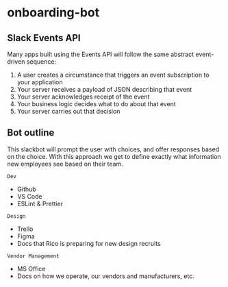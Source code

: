 # onboarding-bot


## Slack Events API
Many apps built using the Events API will follow the same abstract event-driven sequence:
1. A user creates a circumstance that triggers an event subscription to your application
1. Your server receives a payload of JSON describing that event
1. Your server acknowledges receipt of the event
1. Your business logic decides what to do about that event
1. Your server carries out that decision

## Bot outline

This slackbot will prompt the user with choices, and offer responses based on the choice. With this approach we get to define exactly what information new employees see based on their team.

`Dev`
* Github
* VS Code
* ESLint & Prettier

`Design`
* Trello
* Figma
* Docs that Rico is preparing for new design recruits

`Vendor Management`
* MS Office
* Docs on how we operate, our vendors and manufacturers, etc.
